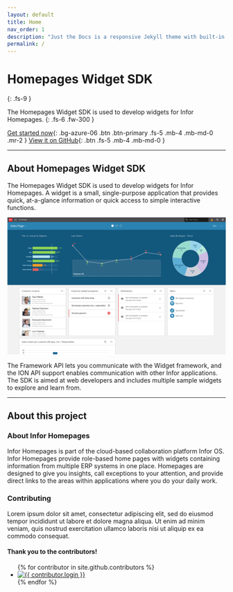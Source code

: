```yaml
---
layout: default
title: Home
nav_order: 1
description: "Just the Docs is a responsive Jekyll theme with built-in search that is easily customizable and hosted on GitHub Pages."
permalink: /
---
```


# Homepages Widget SDK
{: .fs-9 }

The Homepages Widget SDK is used to develop widgets for Infor Homepages.
{: .fs-6 .fw-300 }

[Get started now](getting-started){: .bg-azure-06 .btn .btn-primary .fs-5 .mb-4 .mb-md-0 .mr-2  } [View it on GitHub](https://github.com/infor-cloud/homepages-widget-sdk){: .btn .fs-5 .mb-4 .mb-md-0 }

---

## About Homepages Widget SDK

The Homepages Widget SDK is used to develop widgets for Infor Homepages. A widget is a small, single-purpose application that provides quick, at-a-glance information or quick access to simple interactive functions.

![Screenshot of a homepage with widgets](/assets/images/homepages-screenshot.png)

The Framework API lets you communicate with the Widget framework, and the ION API support enables communication with other Infor applications. The SDK is aimed at web developers and includes multiple sample widgets to explore and learn from.

---

## About this project

### About Infor Homepages
Infor Homepages is part of the cloud-based collaboration platform Infor OS. Infor Homepages provide role-based home pages with widgets containing information from multiple ERP systems in one place. Homepages are designed to give you insights, call exceptions to your attention, and provide direct links to the areas within applications where you do your daily work.

### Contributing
Lorem ipsum dolor sit amet, consectetur adipiscing elit, sed do eiusmod tempor incididunt ut labore et dolore magna aliqua. Ut enim ad minim veniam, quis nostrud exercitation ullamco laboris nisi ut aliquip ex ea commodo consequat. 

#### Thank you to the contributors!

<ul class="list-style-none">
{% for contributor in site.github.contributors %}
  <li class="d-inline-block mr-1">
     <a href="{{ contributor.html_url }}"><img src="{{ contributor.avatar_url }}" width="32" height="32" alt="{{ contributor.login }}"/></a>
  </li>
{% endfor %}
</ul>


